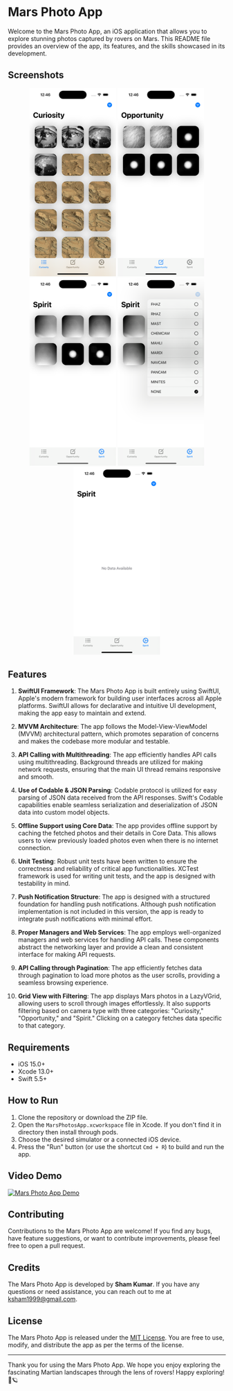 # Mars Photo App

Welcome to the Mars Photo App, an iOS application that allows you to explore stunning photos captured by rovers on Mars. This README file provides an overview of the app, its features, and the skills showcased in its development.

## Screenshots

<p align="center">
  <img src="Media/CurisoityCategory.png" width="200" alt="Curiosity Category">
  <img src="Media/OpportunityCategory.png" width="200" alt="Opportunity Category">
  <img src="Media/SpiritCategory.png" width="200" alt="Spirit Category">
  <img src="Media/CameraFilters.png" width="200" alt="Camera Filters">
  <img src="Media/NoData.png" width="200" alt="No Data">
</p>

## Features

1. **SwiftUI Framework**: The Mars Photo App is built entirely using SwiftUI, Apple's modern framework for building user interfaces across all Apple platforms. SwiftUI allows for declarative and intuitive UI development, making the app easy to maintain and extend.

2. **MVVM Architecture**: The app follows the Model-View-ViewModel (MVVM) architectural pattern, which promotes separation of concerns and makes the codebase more modular and testable.

3. **API Calling with Multithreading**: The app efficiently handles API calls using multithreading. Background threads are utilized for making network requests, ensuring that the main UI thread remains responsive and smooth.

4. **Use of Codable & JSON Parsing**: Codable protocol is utilized for easy parsing of JSON data received from the API responses. Swift's Codable capabilities enable seamless serialization and deserialization of JSON data into custom model objects.

5. **Offline Support using Core Data**: The app provides offline support by caching the fetched photos and their details in Core Data. This allows users to view previously loaded photos even when there is no internet connection.

6. **Unit Testing**: Robust unit tests have been written to ensure the correctness and reliability of critical app functionalities. XCTest framework is used for writing unit tests, and the app is designed with testability in mind.

7. **Push Notification Structure**: The app is designed with a structured foundation for handling push notifications. Although push notification implementation is not included in this version, the app is ready to integrate push notifications with minimal effort.

8. **Proper Managers and Web Services**: The app employs well-organized managers and web services for handling API calls. These components abstract the networking layer and provide a clean and consistent interface for making API requests.

9. **API Calling through Pagination**: The app efficiently fetches data through pagination to load more photos as the user scrolls, providing a seamless browsing experience.

10. **Grid View with Filtering**: The app displays Mars photos in a LazyVGrid, allowing users to scroll through images effortlessly. It also supports filtering based on camera type with three categories: "Curiosity," "Opportunity," and "Spirit." Clicking on a category fetches data specific to that category.


## Requirements

- iOS 15.0+
- Xcode 13.0+
- Swift 5.5+

## How to Run

1. Clone the repository or download the ZIP file.
2. Open the `MarsPhotosApp.xcworkspace` file in Xcode. If you don't find it in directory then install through pods. 
3. Choose the desired simulator or a connected iOS device.
4. Press the "Run" button (or use the shortcut `Cmd + R`) to build and run the app.

## Video Demo

[![Mars Photo App Demo](https://img.youtube.com/vi/c5nNtgfzxRE/0.jpg)](https://www.youtube.com/watch?v=c5nNtgfzxRE)

## Contributing

Contributions to the Mars Photo App are welcome! If you find any bugs, have feature suggestions, or want to contribute improvements, please feel free to open a pull request.

## Credits

The Mars Photo App is developed by **Sham Kumar**. If you have any questions or need assistance, you can reach out to me at ksham1999@gmail.com.

## License

The Mars Photo App is released under the [MIT License](LICENSE). You are free to use, modify, and distribute the app as per the terms of the license.

---

Thank you for using the Mars Photo App. We hope you enjoy exploring the fascinating Martian landscapes through the lens of rovers! Happy exploring! 🚀🪐

